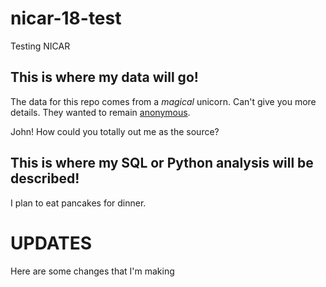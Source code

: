 # nicar-18-test
Testing NICAR


## This is where my data will go!

The data for this repo comes from a *magical* unicorn. Can't give you more details. They wanted to remain [anonymous](http://github.com/taggartk).

John! How could you totally out me as the source?

## This is where my SQL or Python analysis will be described!

I plan to eat pancakes for dinner.

# UPDATES
Here are some changes that I'm making
